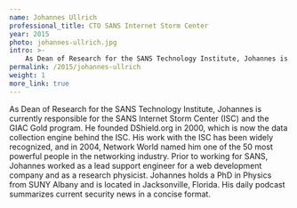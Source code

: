 ```yaml
---
name: Johannes Ullrich
professional_title: CTO SANS Internet Storm Center
year: 2015
photo: johannes-ullrich.jpg
intro: >-
    As Dean of Research for the SANS Technology Institute, Johannes is currently responsible for the SANS Internet Storm Center (ISC) and the GIAC Gold program. He founded DShield.org in 2000, which is now the data collection engine behind the ISC.
permalink: /2015/johannes-ullrich
weight: 1
more_link: true
---
```


As Dean of Research for the SANS Technology Institute, Johannes is currently responsible for the SANS Internet Storm Center (ISC) and the GIAC Gold program. He founded DShield.org in 2000, which is now the data collection engine behind the ISC. His work with the ISC has been widely recognized, and in 2004, Network World named him one of the 50 most powerful people in the networking industry. Prior to working for SANS, Johannes worked as a lead support engineer for a web development company and as a research physicist. Johannes holds a PhD in Physics from SUNY Albany and is located in Jacksonville, Florida. His daily podcast summarizes current security news in a concise format.